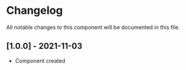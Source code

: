 # Changelog
All notable changes to this component will be documented in this file.

## [1.0.0] - 2021-11-03
- Component created
